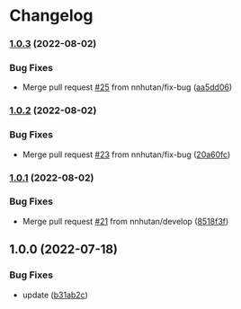 # Changelog

### [1.0.3](https://github.com/nnhutan/encrypt_env/compare/v1.0.2...v1.0.3) (2022-08-02)


### Bug Fixes

* Merge pull request [#25](https://github.com/nnhutan/encrypt_env/issues/25) from nnhutan/fix-bug ([aa5dd06](https://github.com/nnhutan/encrypt_env/commit/aa5dd066447427390f113a01a33eff822df09ad2))

### [1.0.2](https://github.com/nnhutan/encrypt_env/compare/v1.0.1...v1.0.2) (2022-08-02)


### Bug Fixes

* Merge pull request [#23](https://github.com/nnhutan/encrypt_env/issues/23) from nnhutan/fix-bug ([20a60fc](https://github.com/nnhutan/encrypt_env/commit/20a60fce90a5880fef755f545a1b223bba720ee2))

### [1.0.1](https://github.com/nnhutan/encrypt_env/compare/v1.0.0...v1.0.1) (2022-08-02)


### Bug Fixes

* Merge pull request [#21](https://github.com/nnhutan/encrypt_env/issues/21) from nnhutan/develop ([8518f3f](https://github.com/nnhutan/encrypt_env/commit/8518f3f26e57aa3731c6ee16a152eb0a839776cb))

## 1.0.0 (2022-07-18)


### Bug Fixes

* update ([b31ab2c](https://github.com/nnhutan/encrypt_env/commit/b31ab2cee9763d8303ffbe88dc7715ba33d45dfb))
